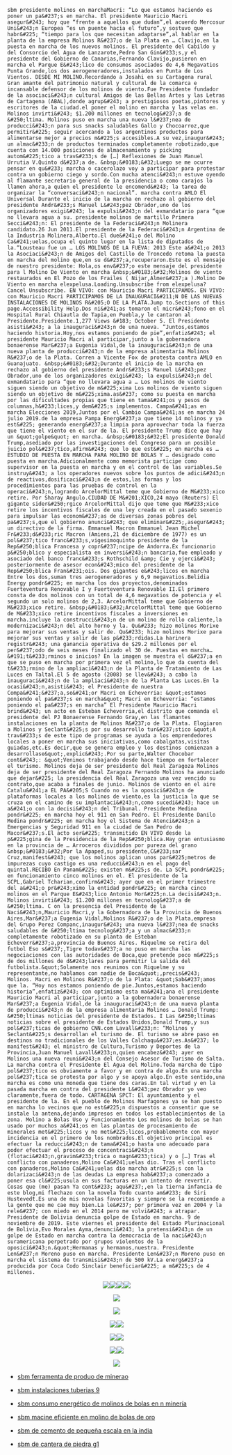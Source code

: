 
```
sbm presidente molinos en marchaMacri: “Lo que estamos haciendo es poner un pa&#237;s en marcha. El presidente Mauricio Macri asegur&#243; hoy que “frente a aquellos que dudan”,el acuerdo Mercosur Uni&#243;n Europea “es un puente hacia el futuro”,y sostuvo que habr&#225; “tiempo para los que necesitan adaptarse”,al hablar en la planta de la empresa Molinos R&#237;o de la Plata en … Clavijo,en la puesta en marcha de los nuevos molinos. El presidente del Cabildo y del Consorcio del Agua de Lanzarote,Pedro San Gin&#233;s,y el presidente del Gobierno de Canarias,Fernando Clavijo,pusieron en marcha el Parque E&#243;lico de consumos asociados de 4,6 Megavatios Punta Grande,los dos aerogeneradores,instalados en Punta de Los Vientos. DESDE MI MOLINO.Recordando a Josahi en su Cartagena rural Gran amante del patrimonio natural y cultural de la comarca e incansable defensor de los molinos de viento.Fue Presidente fundador de la asociaci&#243;n cultural Amigos de las Bellas Artes y las Letras de Cartagena (ABAL),donde agrup&#243; a prestigiosos poetas,pintores y escritores de la ciudad.el poner el molino en marcha y las velas en. Molinos invirti&#243; $1.200 millones en tecnolog&#237;a de &#250;ltima. Molinos puso en marcha una nueva l&#237;nea de producci&#243;n para sus snacks saludables Gallo y Chocoarroz,que permitir&#225; seguir acercando a los argentinos productos para alimentarse mejor a precios m&#225;s accesibles.A su vez,inaugur&#243; un almac&#233;n de productos terminados completamente robotizado,que cuenta con 14.000 posiciones de almacenamiento y picking autom&#225;tico a trav&#233;s de […] Reflexiones de Juan Manuel Urrutia V.Quinto d&#237;a de. &nbsp;&#0183;&#32;Luego se me ocurre pensar en qu&#233; marcha o cacerolazo voy a participar para protestar contra un gobierno ciego y sordo.Con mucha atenci&#243;n estuve oyendo al flamante secretario general de la presidencia o como carajos lo llamen ahora,a quien el presidente le encomend&#243; la tarea de organizar la “conversaci&#243;n nacional”. marcha contra AMLO El Universal Durante el inicio de la marcha en rechazo al gobierno del presidente Andr&#233;s Manuel L&#243;pez Obrador,uno de los organizadores exigi&#243; la expulsi&#243;n del exmandatario para “que no llevara agua a su. presidente molinos de martillo Primera Secci&#243;n: El presidente de la Federaci&#243;n Molinera candidato.26 Jun 2011.El presidente de la Federaci&#243;n Argentina de la Industria Molinera,Alberto.El due&#241;o del Molino Ca&#241;uelas,ocupa el quinto lugar en la lista de diputados de la.“Lousteau fue un … LOS MOLINOS DE LA FUEVA: 2013 Este a&#241;o 2013 la Asociaci&#243;n de Amigos del Castillo de Troncedo retoma la puesta en marcha del molino que,en su d&#237;a,recuperaron.Este es el mensaje de nuestro presidente: Hola,os env&#237;o este mensaje del presidente para l Molino De Viento en marcha &nbsp;&#0183;&#32;Molinos de viento restaurados en El Pozo de los Frailes ( Nijar,Almer&#237;a ).Molino De Viento en marcha elexpelusa.Loading.Unsubscribe from elexpelusa? Cancel Unsubscribe. EN VIVO: con Mauricio Macri PARTICIPAMOS. EN VIVO: con Mauricio Macri PARTICIPAMOS DE LA INAUGURACI&#211;N DE LAS NUEVAS INSTALACIONES DE MOLINOS R&#205;O DE LA PLATA.Jump to.Sections of this page.Accessibility Help.Dos ni&#241;as tomaron el micr&#243;fono en el Hospital Rural Chiautla de Tapia,en Puebla,y le cantaron al Presidente.Presidente.1,277 Views &#183; October 5. El Presidente asisti&#243; a la inauguraci&#243;n de una nueva. “Juntos,estamos haciendo historia.Hoy,nos estamos poniendo de pie”,enfatiz&#243; el presidente Mauricio Macri al participar,junto a la gobernadora bonaerense Mar&#237;a Eugenia Vidal,de la inauguraci&#243;n de una nueva planta de producci&#243;n de la empresa alimentaria Molinos R&#237;o de la Plata. Corren a Vicente Fox de protesta contra AMLO en Guanajuato. &nbsp;&#0183;&#32;Durante el inicio de la marcha en rechazo al gobierno del presidente Andr&#233;s Manuel L&#243;pez Obrador,uno de los organizadores exigi&#243; la expulsi&#243;n del exmandatario para “que no llevara agua a … Los molinos de viento siguen siendo un objetivo de m&#225;xima Los molinos de viento siguen siendo un objetivo de m&#225;xima.as&#237; como su puesta en marcha por las dificultades propias que tiene en tama&#241;os y pesos de columnas,h&#233;lices,y dem&#225;s implementos. Campa&#241;as en marcha Elecciones 2019,Juntos por el Cambio Campa&#241;as en marcha 24 julio 2019.de la empresa Pampa Energ&#237;a que tiene 14 molinos y ya est&#225; generando energ&#237;a limpia para aprovechar toda la fuerza que tiene el viento en el sur de la. El presidente Trump dice que hay un &quot;golpe&quot; en marcha. &nbsp;&#0183;&#32;El presidente Donald Trump,asediado por las investigaciones del Congreso para un posible juicio pol&#237;tico,afirm&#243; que lo que est&#225; en marcha es … ESTUDIO DE PUESTA EN MARCHA PARA MOLINO DE BOLAS Y … designado como puesta en marcha.Adicionalmente como memorista participe como supervisor en la puesta en marcha y en el control de las variables.Se instruy&#243; a los operadores nuevos sobre los puntos de adici&#243;n de reactivos,dosificaci&#243;n de estos,las formas y los procedimientos para las pruebas de control en la operaci&#243;n,logrando ArcelorMittal teme que Gobierno de M&#233;xico retire. Por Sharay Angulo.CIUDAD DE M&#201;XICO,24 mayo (Reuters) El gigante sider&#250;rgico ArcelorMittal dijo que teme que M&#233;xico retire los incentivos fiscales de una ley creada en el pasado sexenio para impulsar las econom&#237;as de diversas zonas pobres del pa&#237;s,que el gobierno anunci&#243; que eliminar&#225;,asegur&#243; un directivo de la firma. Emmanuel Macron Emmanuel Jean Michel Fr&#233;d&#233;ric Macron (Amiens,21 de diciembre de 1977) es un pol&#237;tico franc&#233;s,vigesimoquinto presidente de la Rep&#250;blica Francesa y copr&#237;ncipe de Andorra.Ex funcionario p&#250;blico y especialista en inversi&#243;n bancaria,fue empleado y asociado del banco franc&#233;s Rothschild &amp; Cie y ejerci&#243; posteriormente de asesor econ&#243;mico del presidente de la Rep&#250;blica Fran&#231;ois. Dos gigantes e&#243;licos en marcha Entre los dos,suman tres aerogeneradores y 6,9 megavatios.Belidia Energy pondr&#225; en marcha los dos proyectos,denominados Fuerteventura Renovable I y Fuerteventura Renovable II.El primero consta de dos molinos con un total de 4,6 megavatios de potencia y el segundo un solo molinos de 2,3. ArcelorMittal teme que Gobierno de M&#233;xico retire. &nbsp;&#0183;&#32;ArcelorMittal teme que Gobierno de M&#233;xico retire incentivos fiscales a inversiones en marcha.incluye la construcci&#243;n de un molino de rollo caliente,la modernizaci&#243;n del alto horno y la. Qu&#233; hizo molinos Morixe para mejorar sus ventas y salir de. Qu&#233; hizo molinos Morixe para mejorar sus ventas y salir de las p&#233;rdidas.La harinera registr&#243; una ganancia operativa de $29.2 millones por el per&#237;odo de seis meses finalizado el 30 de. Puestas en marcha… &#191;t&#233;rminos o inicios? En la imagen se muestra el d&#237;a en que se puso en marcha por primera vez el molino,lo que da cuenta del t&#233;rmino de la ampliaci&#243;n de la Planta de Tratamiento de Las Luces en Taltal.El 5 de agosto (2008) se llev&#243; a cabo la inauguraci&#243;n de la ampliaci&#243;n de la Planta Las Luces.En la ocasi&#243;n,asisti&#243; el Presidente de nuestra Compa&#241;&#237;a,se&#241;or Macri en Echeverria: &quot;estamos poniendo el pa&#237;s en marcha&quot; Macri en Echeverria: “estamos poniendo el pa&#237;s en marcha” El Presidente Mauricio Macri brind&#243; un acto en Esteban Echeverria,el distrito que comanda el presidente del PJ Bonaerense Fernando Gray,en las flamantes instalaciones en la planta de Molinos R&#237;o de la Plata. Elogiaron a Molinos y Seclant&#225;s por su desarrollo tur&#237;stico &quot;A trav&#233;s de este tipo de programas se ayuda a los emprendedores locales a poner en marcha sus iniciativas,como cabalgatas,visitas guiadas,etc.Es decir,que se genera empleo y los destinos comienzan a desarrollase&quot;,explic&#243;.Por su parte,Walter Chocobar cont&#243;: &quot;Venimos trabajando desde hace tiempo en fortalecer el turismo. Molinos deja de ser presidente del Real Zaragoza Molinos deja de ser presidente del Real Zaragoza Fernando Molinos ha anunciado que dejar&#225; la presidencia del Real Zaragoza una vez vencido su contrato,que acaba a finales de junio. Molinos de viento en el aire Catalu&#241;a EL PA&#205;S Cuando no es la oposici&#243;n de plataformas locales a los molinos de viento,es la justicia la que se cruza en el camino de su implantaci&#243;n,como sucedi&#243; hace un a&#241;o con la decisi&#243;n del Tribunal. Presidente Medina pondr&#225; en marcha hoy el 911 en San Pedro. El Presidente Danilo Medina pondr&#225; en marcha hoy el Sistema de Atenci&#243;n a Emergencias y Seguridad 911 en la ciudad de San Pedro de Macor&#237;s.El acto ser&#225; transmitido EN VIVO desde la p&#225;gina de la Presidencia de la Rep&#250;blica.Hay gran entusiasmo en la provincia de … Arroceros divididos por pureza del grano &nbsp;&#0183;&#32;Por la Apaped,su presidente,C&#233;sar Cruz,manifest&#243; que los molinos aplican unos par&#225;metros de impurezas cuyo castigo es una reducci&#243;n en el pago del quintal.RECIBO En Panam&#225; existen m&#225;s de. La SCPL pondr&#225; en funcionamiento cinco molinos en el. El presidente de la SCPL,Gabriel Tcharian,confirm&#243; ayer que en el primer trimestre del a&#241;o pr&#243;ximo la entidad pondr&#225; en marcha cinco molinos en el Parque E&#243;lico Antonio Mor&#225;n.La decisi&#243;n. Molinos invirti&#243; $1.200 millones en tecnolog&#237;a de &#250;ltima. C on la presencia del Presidente de la Naci&#243;n,Mauricio Macri,y la Gobernadora de la Provincia de Buenos Aires,Mar&#237;a Eugenia Vidal,Molinos R&#237;o de la Plata,empresa del Grupo Perez Companc,inaugur&#243; una nueva l&#237;nea de snacks saludables de &#250;ltima tecnolog&#237;a y un almac&#233;n completamente robotizado en su planta de Esteban Echeverr&#237;a,provincia de Buenos Aires. Riquelme se retira del futbol Eso s&#237;,Tigre todav&#237;a no puso en marcha las negociaciones con las autoridades de Boca,que pretende poco m&#225;s de dos millones de d&#243;lares para permitir la salida del futbolista.&quot;Solamente nos reunimos con Riquelme y su representante,no hablamos con nadie de Boca&quot;,precis&#243; Molinos. Macri en Molinos R&#237;o de la Plata: &quot;Sab&#237;amos que la. “Hoy nos estamos poniendo de pie.Juntos,estamos haciendo historia”,enfatiz&#243; con optimismo esta ma&#241;ana el presidente Mauricio Macri al participar,junto a la gobernadora bonaerense Mar&#237;a Eugenia Vidal,de la inauguraci&#243;n de una nueva planta de producci&#243;n de la empresa alimentaria Molinos … Donald Trump: &#250;ltimas noticias del presidente de Estados. I Las &#250;ltimas noticias sobre el presidente de Estados Unidos,Donald Trump,y sus pol&#237;ticas de gobierno CNN.com Lavall&#233;n: “Molinos y Seclant&#225;s desarrollan el turismo de. El turismo se abre paso en destinos no tradicionales de los Valles Calchaqu&#237;es.As&#237; lo manifest&#243; el ministro de Cultura,Turismo y Deportes de la Provincia,Juan Manuel Lavall&#233;n,quien encabez&#243; ayer en Molinos una nueva reuni&#243;n del Consejo Asesor de Turismo de Salta. La marcha contra el Presidente El Agua del Molino.Toda marcha de tipo pol&#237;tico es obviamente a favor y en contra de algo.En una marcha pol&#237;tica se protesta por algo y se apoya algo.En este sentido,una marcha es como una moneda que tiene dos caras.En tal virtud y en la pasada marcha en contra del presidente L&#243;pez Obrador yo veo claramente,fuera de todo. CARTAGENA SPCT: El ayuntamiento y el presidente de la. En el pueblo de Molinos Marfagones ya se han puesto en marcha lo vecinos que no est&#225;n dispuestos a consentir que se instale la antena,dejando impresos en todos los establecimientos de la zona. Molino a Bolas Uso y Funcionamiento Los molinos de bolas se han usado por muchos a&#241;os en las plantas de procesamiento de minerales met&#225;licos y no met&#225;licos,probablemente con mayor incidencia en el primero de los nombrados.El objetivo principal es efectuar la reducci&#243;n de tama&#241;o hasta uno adecuado para poder efectuar el proceso de concentraci&#243;n (flotaci&#243;n,gravim&#233;trica o magn&#233;tica) y o […] Tras el conflicto con panaderos,Molino Ca&#241;uelas dio. Tras el conflicto con panaderos,Molino Ca&#241;uelas dio marcha atr&#225;s con la dolarizaci&#243;n de las deudas La empresa hab&#237;a comenzado a poner esa cl&#225;usula en sus facturas en un intento de revertir. Cosas que (me) pasan Ya cont&#233; aqu&#237;,en la tierna infancia de este blog,mi flechazo con la novela Todo cuanto am&#233; de Siri Hustevedt.Es una de mis novelas favoritas y siempre se la recomiendo a la gente que me cae muy bien.La le&#237; por primera vez en 2004 y la rele&#237; con miedo en el 2014 pero me volvi&#243; a atrapar. Presidente de Bolivia denuncia golpe de Estado en marcha. 9 de noviembre de 2019. Este viernes el presidente del Estado Plurinacional de Bolivia,Evo Morales Ayma,denunci&#243; la pretensi&#243;n de un golpe de Estado en marcha contra la democracia de la naci&#243;n suramericana perpetrado por grupos violentos de la oposici&#243;n.&quot;Hermanas y hermanos,nuestra. Presidente Len&#237;n Moreno puso en marcha. Presidente Len&#237;n Moreno puso en marcha el sistema de transmisi&#243;n de 500 kV.La energ&#237;a producida por Coca Codo Sinclair beneficiar&#225; a m&#225;s de 4 millones. 
```

<div align="center">

<a href="https://es-mill.shibang-china.com/github&k=sbm+presidente+molinos+en+marcha"><img src="https://static.shibang-china.com/es/mill/index.jpg"></a><a href="https://es-mill.shibang-china.com/materials.htmlgithub&k=sbm+presidente+molinos+en+marcha"><img src="https://static.shibang-china.com/es/mill/materials.jpg"></a><a href="https://es-mill.shibang-china.com/about.htmlgithub&k=sbm+presidente+molinos+en+marcha"><img src="https://static.shibang-china.com/es/mill/about.jpg"></a><a href="https://es-mill.shibang-china.com/contact.htmlgithub&k=sbm+presidente+molinos+en+marcha"><img src="https://static.shibang-china.com/es/mill/contact.jpg"></a>

<a href="https://es-mill.shibang-china.com/github&k=sbm+presidente+molinos+en+marcha"><img src="https://static.shibang-china.com/es/mill/banner.jpg"></a>

<a href="https://swt.shibang-china.com/github&k=sbm+presidente+molinos+en+marcha"><img src="https://static.shibang-china.com/es/mill/chat.jpg"></a>

<a href="https://es-mill.shibang-china.com/products/vertical-roller-mill.htmlgithub&k=sbm+presidente+molinos+en+marcha"><img src="https://static.shibang-china.com/es/mill/vertical.jpg"></a><a href="https://es-mill.shibang-china.com/products/raymond-mill.htmlgithub&k=sbm+presidente+molinos+en+marcha"><img src="https://static.shibang-china.com/es/mill/raymond.jpg"></a>

<a href="https://es-mill.shibang-china.com/products/ultrafine-grinding-mill.htmlgithub&k=sbm+presidente+molinos+en+marcha"><img src="https://static.shibang-china.com/es/mill/ultrafine.jpg"></a><a href="https://es-mill.shibang-china.com/products/trapezium-grinding-mill.htmlgithub&k=sbm+presidente+molinos+en+marcha"><img src="https://static.shibang-china.com/es/mill/trapezium.jpg"></a>

<a href="https://es-mill.shibang-china.com/products/ball-mill.htmlgithub&k=sbm+presidente+molinos+en+marcha"><img src="https://static.shibang-china.com/es/mill/ball.jpg"></a><a href="https://es-mill.shibang-china.com/products/hammer-mill.htmlgithub&k=sbm+presidente+molinos+en+marcha"><img src="https://static.shibang-china.com/es/mill/hammer.jpg"></a>

<a href="https://swt.shibang-china.com/github&k=sbm+presidente+molinos+en+marcha"><img src="https://static.shibang-china.com/es/mill/case.jpg"></a>

</div>


* [sbm ferramenta de produo de minerao](sbm%20ferramenta%20de%20produo%20de%20minerao.md)

* [sbm instalaciones tuberias 9](sbm%20instalaciones%20tuberias%209.md)

* [sbm consumo energético de molinos de bolas en n minería](sbm%20consumo%20energ%C3%A9tico%20de%20molinos%20de%20bolas%20en%20n%20miner%C3%ADa.md)

* [sbm macine eficiente en molino de bolas de oro](sbm%20macine%20eficiente%20en%20molino%20de%20bolas%20de%20oro.md)

* [sbm de cemento de pequeña escala en la india](sbm%20de%20cemento%20de%20peque%C3%B1a%20escala%20en%20la%20india.md)

* [sbm de cantera de piedra g1](sbm%20de%20cantera%20de%20piedra%20g1.md)